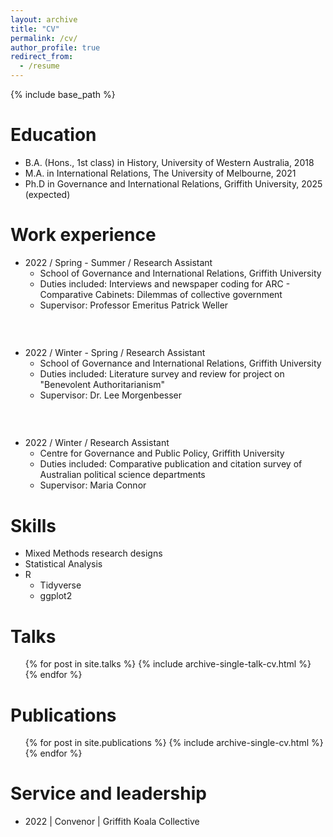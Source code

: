 ```yaml
---
layout: archive
title: "CV"
permalink: /cv/
author_profile: true
redirect_from:
  - /resume
---
```


{% include base_path %}

Education
======
* B.A. (Hons., 1st class) in History, University of Western Australia, 2018
* M.A. in International Relations, The University of Melbourne, 2021
* Ph.D in Governance and International Relations, Griffith University, 2025 (expected)

Work experience
======
* 2022 / Spring - Summer / Research Assistant
  * School of Governance and International Relations, Griffith University
  * Duties included: Interviews and newspaper coding for ARC - Comparative Cabinets: Dilemmas of collective government
  * Supervisor: Professor Emeritus Patrick Weller
###  </br>
* 2022 / Winter - Spring / Research Assistant
  * School of Governance and International Relations, Griffith University
  * Duties included: Literature survey and review for project on "Benevolent Authoritarianism" 
  * Supervisor: Dr. Lee Morgenbesser
###  </br>
* 2022 / Winter / Research Assistant
  * Centre for Governance and Public Policy, Griffith University
  * Duties included: Comparative publication and citation survey of Australian political science departments
  * Supervisor: Maria Connor </br>
  
Skills
======
* Mixed Methods research designs
* Statistical Analysis
* R
  * Tidyverse
  * ggplot2

Talks
======
  <ul>{% for post in site.talks %}
    {% include archive-single-talk-cv.html %}
  {% endfor %}</ul>

Publications
======
  <ul>{% for post in site.publications %}
    {% include archive-single-cv.html %}
  {% endfor %}</ul>
   
 
Service and leadership
======
* 2022 | Convenor | Griffith Koala Collective
